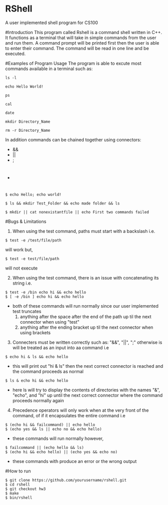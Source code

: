 # RShell 
A user implemented shell program for CS100

#Introduction
This program called Rshell is a command shell written in C++. It functions as a terminal that will take in simple commands from the user and run them. A command prompt will be printed first then the user is able to enter their command. The command will be read in one line and be executed.

#Examples of Program Usage
The program is able to excute most commands available in a terminal such as:
```
ls -l

echo Hello World!

ps

cal

date

mkdir Directory_Name

rm -r Directory_Name
```
In addition commands can be chained together using connectors:
* &&
* ||
* ;
* #
```
$ echo Hello; echo world!

$ ls && mkdir Test_Folder && echo made folder && ls

$ mkdir || cat nonexistantfile || echo First two commands failed
```

#Bugs & Limitations
1. When using the test command, paths must start with a backslash i.e.
  ```
  $ test -e /test/file/path
  ```
  will work but,
  ```
  $ test -e test/file/path
  ```
  will not execute

2. When using the test command, there is an issue with concatenating its string i.e.
  ```
  $ test -e /bin echo hi && echo hello
  $ [ -e /bin ] echo hi && echo hello
  ```
  * both of these commands will run normally since our user implemented test truncates
      1. anything after the space after the end of the path up til the next connector when using "test"
      2. anything after the ending bracket up til the next connector when using brackets

3. Connecters must be written correctly such as: "&&", "||", ";" otherwise is will be treated as an input into aa command i.e
  ```
  $ echo hi & ls && echo hello
  ```
  * this will print out "hi & ls" then the next correct connector is reached and the command proceeds as normal
  ```
  $ ls & echo hi && echo hello
  ```
  * here ls will try to display the contents of directories with the names "&", "echo", and "hi" up until the next correct connector where the command proceeds normally again
  
4. Precedence operators will only work when at the very front of the command, of if it encapsulates the entire command i.e
  ```
  $ (echo hi && failcommand) || echo hello
  $ (echo yes && ls || echo no && echo hello)
  ```
  * these commands will run normally however,
  
  ```
  $ failcommand || (echo hello && ls)
  $ (echo hi && echo hello) || (echo yes && echo no)
  ```
  * these commands with produce an error or the wrong output
  
#How to run
```
$ git clone https://github.com/yourusername/rshell.git
$ cd rshell
$ git checkout hw3
$ make
$ bin/rshell
```
